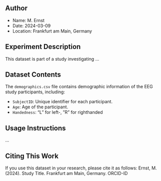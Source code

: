 
## Author
- Name: M. Ernst
- Date: 2024-03-09
- Location: Frankfurt am Main, Germany

## Experiment Description
This dataset is part of a study investigating …

## Dataset Contents
The `demographics.csv` file contains demographic information of the EEG study participants, including:
- `SubjectID`: Unique identifier for each participant.
- `Age`: Age of the participant.
- `Handedness`: “L” for left-, ”R” for righthanded

## Usage Instructions
…

## Citing This Work
If you use this dataset in your research, please cite it as follows:
Ernst, M. (2024). Study Title. Frankfurt am Main, Germany. ORCID-ID


